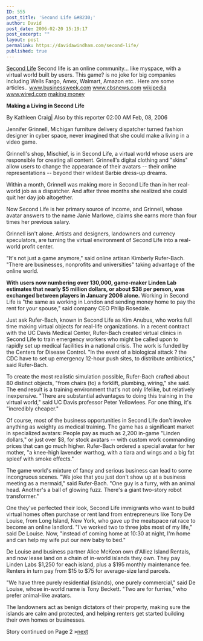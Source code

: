 ```yaml
---
ID: 555
post_title: 'Second Life &#8230;'
author: David
post_date: 2006-02-20 15:19:17
post_excerpt: ""
layout: post
permalink: https://davidawindham.com/second-life/
published: true
---
```

<a href="http://www.secondlife.com">Second Life</a>
Second life is an online community... like myspace, with a virtual world built by users.
This game? is no joke for big companies including Wells Fargo, Amex, Walmart, Amazon etc..
Here are some articles..
<a href="http://www.businessweek.com/magazine/content/06_18/b3982001.htm">www.businessweek.com</a>
<a href="http://www.cbsnews.com/stories/2006/07/31/eveningnews/main1852600.shtml">www.cbsnews.com</a>
<a href="http://en.wikipedia.org/wiki/Second_Life">wikipedia</a>
<a href="http://www.wired.com/news/games/0,2101,59675,00.html">www.wired.com</a>
<a href="http://www.wired.com/news/technology/0,70153-0.html">making money</a>

<strong>Making a Living in Second Life</strong>

By Kathleen Craig| Also by this reporter
02:00 AM Feb, 08, 2006

Jennifer Grinnell, Michigan furniture delivery dispatcher turned fashion designer in cyber space, never imagined that she could make a living in a video game.

Grinnell's shop, Mischief, is in Second Life, a virtual world whose users are responsible for creating all content. Grinnell's digital clothing and "skins" allow users to change the appearance of their avatars -- their online representations -- beyond their wildest Barbie dress-up dreams.

Within a month, Grinnell was making more in Second Life than in her real-world job as a dispatcher. And after three months she realized she could quit her day job altogether.

Now Second Life is her primary source of income, and Grinnell, whose avatar answers to the name Janie Marlowe, claims she earns more than four times her previous salary.

Grinnell isn't alone. Artists and designers, landowners and currency speculators, are turning the virtual environment of Second Life into a real-world profit center.

"It's not just a game anymore," said online artisan Kimberly Rufer-Bach. "There are businesses, nonprofits and universities" taking advantage of the online world.

<strong>With users now numbering over 130,000, game-maker Linden Lab estimates that nearly $5 million dollars, or about $38 per person, was exchanged between players in January 2006 alone.</strong> Working in Second Life is "the same as working in London and sending money home to pay the rent for your spouse," said company CEO Philip Rosedale.

Just ask Rufer-Bach, known in Second Life as Kim Anubus, who works full time making virtual objects for real-life organizations. In a recent contract with the UC Davis Medical Center, Rufer-Bach created virtual clinics in Second Life to train emergency workers who might be called upon to rapidly set up medical facilities in a national crisis. The work is funded by the Centers for Disease Control. "In the event of a biological attack ? the CDC have to set up emergency 12-hour push sites, to distribute antibiotics," said Rufer-Bach.

To create the most realistic simulation possible, Rufer-Bach crafted about 80 distinct objects, "from chairs (to) a forklift, plumbing, wiring," she said. The end result is a training environment that's not only lifelike, but relatively inexpensive. "There are substantial advantages to doing this training in the virtual world," said UC Davis professor Peter Yellowlees. For one thing, it's "incredibly cheaper."

Of course, most of the business opportunities in Second Life don't involve anything as weighty as medical training. The game has a significant market in specialized avatars: People pay as much as 2,200 in-game "Linden dollars," or just over $8, for stock avatars -- with custom work commanding prices that can go much higher. Rufer-Bach ordered a special avatar for her mother, "a knee-high lavender warthog, with a tiara and wings and a big fat spleef with smoke effects."

The game world's mixture of fancy and serious business can lead to some incongruous scenes. "We joke that you just don't show up at a business meeting as a mermaid," said Rufer-Bach. "One guy is a furry, with an animal head. Another's a ball of glowing fuzz. There's a giant two-story robot transformer."

One they've perfected their look, Second Life immigrants who want to build virtual homes often purchase or rent land from entrepreneurs like Tony De Louise, from Long Island, New York, who gave up the meatspace rat race to become an online landlord. "I've worked two to three jobs most of my life," said De Louise. Now, "instead of coming home at 10:30 at night, I'm home and can help my wife put our new baby to bed."

De Louise and business partner Alice McKeon own d'Alliez Island Rentals, and now lease land on a chain of in-world islands they own. They pay Linden Labs $1,250 for each island, plus a $195 monthly maintenance fee. Renters in turn pay from $15 to $75 for average-size land parcels.

"We have three purely residential (islands), one purely commercial," said De Louise, whose in-world name is Tony Beckett. "Two are for furries," who prefer animal-like avatars.

The landowners act as benign dictators of their property, making sure the islands are calm and protected, and helping renters get started building their own homes or businesses.

Story continued on Page 2 »<a href="http://www.wired.com/news/technology/0,70153-1.html?tw=wn_story_page_next1">next</a>